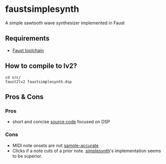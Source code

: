 # faustsimplesynth
A simple sawtooth wave synthesizer implemented in Faust

## Requirements
- [Faust toolchain](https://github.com/grame-cncm/faust)

## How to compile to lv2?
```
cd src/
faust2lv2 faustsimplesynth.dsp
```

## Pros & Cons

### Pros
- short and concise [source code](https://github.com/osamc-lv2-workshop/faustsimplesynth/blob/master/src/faustsimplesynth.dsp) focused on DSP

### Cons
- MIDI note onsets are not [sample-accurate](https://github.com/grame-cncm/faust/blob/7e2256b255444d0e9c2a3db49b91cf31156d8379/architecture/lv2.cpp#L1688)
- Clicks if a note cuts of a prior note. [simplesynth](https://github.com/osamc-lv2-workshop/simplesynth)'s implementation seems to be superior.
